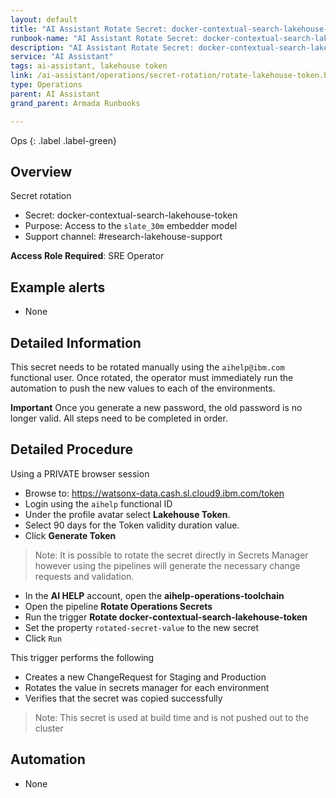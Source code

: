 ```yaml
---
layout: default
title: "AI Assistant Rotate Secret: docker-contextual-search-lakehouse-token"
runbook-name: "AI Assistant Rotate Secret: docker-contextual-search-lakehouse-token"
description: "AI Assistant Rotate Secret: docker-contextual-search-lakehouse-token"
service: "AI Assistant"
tags: ai-assistant, lakehouse token
link: /ai-assistant/operations/secret-rotation/rotate-lakehouse-token.html
type: Operations
parent: AI Assistant
grand_parent: Armada Runbooks

---
```


Ops
{: .label .label-green}

## Overview

Secret rotation

- Secret: docker-contextual-search-lakehouse-token
- Purpose: Access to the `slate_30m` embedder model
- Support channel: #research-lakehouse-support

**Access Role Required**: SRE Operator

## Example alerts

- None

## Detailed Information

This secret needs to be rotated manually using the `aihelp@ibm.com` functional user.  Once rotated, the operator must immediately run the automation to push the new values to each of the environments.

**Important** Once you generate a new password, the old password is no longer valid.  All steps need to be completed in order.

## Detailed Procedure

Using a PRIVATE browser session

- Browse to: <https://watsonx-data.cash.sl.cloud9.ibm.com/token>
- Login using the `aihelp` functional ID
- Under the profile avatar select **Lakehouse Token**.
- Select 90 days for the Token validity duration value.
- Click **Generate Token**

> Note:  It is possible to rotate the secret directly in Secrets Manager however using the pipelines will generate the necessary change requests and validation.

- In the **AI HELP** account, open the **aihelp-operations-toolchain**
- Open the pipeline **Rotate Operations Secrets**
- Run the trigger **Rotate docker-contextual-search-lakehouse-token**
- Set the property `rotated-secret-value` to the new secret
- Click `Run`

This trigger performs the following

- Creates a new ChangeRequest for Staging and Production
- Rotates the value in secrets manager for each environment
- Verifies that the secret was copied successfully

> Note: This secret is used at build time and is not pushed out to the cluster

## Automation

- None

